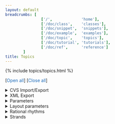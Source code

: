 ```yaml
---
layout: default
breadcrumbs: [
                ['/',             'home'],
                ['/doc/class',    'classes'],
                ['/doc/snippet',  'snippets'],
                ['/doc/example',  'examples'],
                ['/doc/topic',    'topics'],
                ['/doc/tutorial', 'tutorials'],
                ['/doc/ref',      'reference']
        ]
title: Topics
---
```


{% include topics/topics.html %}

<p>
[<span style="cursor:pointer; color:#1e6bb8;" onclick="openAllDetails()">Open all</span>]
[<span style="cursor:pointer; color:#1e6bb8;" onclick="closeAllDetails()">Close all</span>]
</p>


<details class="topic-cvs">
<summary>
CVS Import/Export
</summary>
{% include topics/cvs.html %}
</details>

<details class="topic-xml">
<summary>
XML Export
</summary>
{% include topics/xml.html %}
</details>

<details class="topic-parameters">
<summary>
Parameters
</summary>
{% include topics/parameters.html %}
</details>

<details class="topic-layout">
<summary>
Layout parameters
</summary>
{% include topics/layout.html %}
</details>

<details class="topic-rhythms">
<summary>
Rational rhythms
</summary>
{% include topics/rhythms.html %}
</details>

<details class="topic-strands">
<summary>
Strands
</summary>
{% include topics/strand.html %}
</details>

